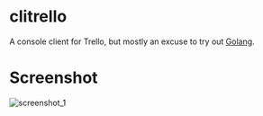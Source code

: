 clitrello
=========

A console client for Trello, but mostly an excuse to try out [Golang](http://www.golang.org).

Screenshot
==========

![screenshot_1](https://raw.github.com/icecrime/clitrello/master/screenshot_1.png)
